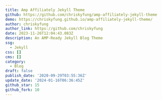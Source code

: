 ```yaml
---
title: Amp Affiliately Jekyll Theme
github: https://github.com/chriskyfung/amp-affiliately-jekyll-theme
demo: https://chriskyfung.github.io/amp-affiliately-jekyll-theme/
author: chriskyfung
author_link: https://github.com/chriskyfung
date: 2023-11-26T12:04:43.083Z
description: An AMP-Ready Jekyll Blog Theme
ssg:
  - Jekyll
css: []
cms: []
category:
  - Blog
draft: false
publish_date: '2020-09-29T03:55:36Z'
update_date: '2024-01-16T06:36:45Z'
github_star: 15
github_fork: 10
---
```

